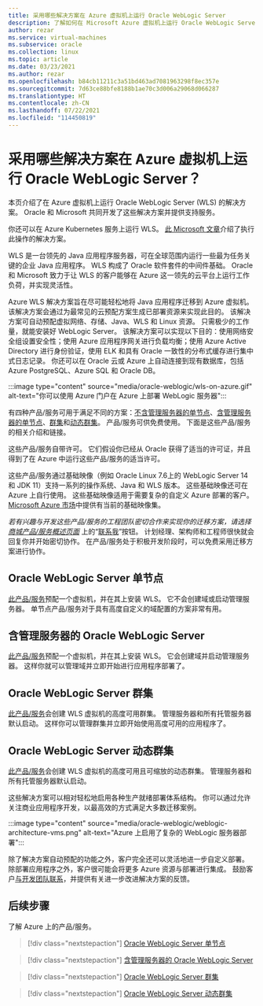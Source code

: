```yaml
---
title: 采用哪些解决方案在 Azure 虚拟机上运行 Oracle WebLogic Server
description: 了解如何在 Microsoft Azure 虚拟机上运行 Oracle WebLogic Server。
author: rezar
ms.service: virtual-machines
ms.subservice: oracle
ms.collection: linux
ms.topic: article
ms.date: 03/23/2021
ms.author: rezar
ms.openlocfilehash: b84cb11211c3a51bd463ad7081963298f8ec357e
ms.sourcegitcommit: 7d63ce88bfe8188b1ae70c3d006a29068d066287
ms.translationtype: HT
ms.contentlocale: zh-CN
ms.lasthandoff: 07/22/2021
ms.locfileid: "114450819"
---
```

# <a name="what-are-solutions-for-running-oracle-weblogic-server-on-azure-virtual-machines"></a>采用哪些解决方案在 Azure 虚拟机上运行 Oracle WebLogic Server？

本页介绍了在 Azure 虚拟机上运行 Oracle WebLogic Server (WLS) 的解决方案。 Oracle 和 Microsoft 共同开发了这些解决方案并提供支持服务。

你还可以在 Azure Kubernetes 服务上运行 WLS。 [此 Microsoft 文章](./weblogic-aks.md)介绍了执行此操作的解决方案。

WLS 是一台领先的 Java 应用程序服务器，可在全球范围内运行一些最为任务关键的企业 Java 应用程序。 WLS 构成了 Oracle 软件套件的中间件基础。 Oracle 和 Microsoft 致力于让 WLS 的客户能够在 Azure 这一领先的云平台上运行工作负荷，并实现灵活性。

Azure WLS 解决方案旨在尽可能轻松地将 Java 应用程序迁移到 Azure 虚拟机。 该解决方案会通过为最常见的云预配方案生成已部署资源来实现此目的。 该解决方案可自动预配虚拟网络、存储、Java、WLS 和 Linux 资源。 只需极少的工作量，就能安装好 WebLogic Server。 该解决方案可以实现以下目的：使用网络安全组设置安全性；使用 Azure 应用程序网关进行负载均衡；使用 Azure Active Directory 进行身份验证，使用 ELK 和具有 Oracle 一致性的分布式缓存进行集中式日志记录。 你还可以在 Oracle 云或 Azure 上自动连接到现有数据库，包括 Azure PostgreSQL、Azure SQL 和 Oracle DB。 

:::image type="content" source="media/oracle-weblogic/wls-on-azure.gif" alt-text="你可以使用 Azure 门户在 Azure 上部署 WebLogic 服务器":::

有四种产品/服务可用于满足不同的方案：[不含管理服务器的单节点](https://portal.azure.com/#create/oracle.20191001-arm-oraclelinux-wls20191001-arm-oraclelinux-wls)、[含管理服务器的单节点](https://portal.azure.com/#create/oracle.20191009-arm-oraclelinux-wls-admin20191009-arm-oraclelinux-wls-admin)、[群集](https://portal.azure.com/#create/oracle.20191007-arm-oraclelinux-wls-cluster20191007-arm-oraclelinux-wls-cluster)和[动态群集](https://portal.azure.com/#create/oracle.20191021-arm-oraclelinux-wls-dynamic-cluster20191021-arm-oraclelinux-wls-dynamic-cluster)。 产品/服务可供免费使用。 下面是这些产品/服务的相关介绍和链接。

这些产品/服务自带许可。 它们假设你已经从 Oracle 获得了适当的许可证，并且得到了在 Azure 中运行这些产品/服务的适当许可。

这些产品/服务通过基础映像（例如 Oracle Linux 7.6上的 WebLogic Server 14 和 JDK 11）支持一系列的操作系统、Java 和 WLS 版本。 这些基础映像还可在 Azure 上自行使用。 这些基础映像适用于需要复杂的自定义 Azure 部署的客户。 [Microsoft Azure 市场](https://azuremarketplace.microsoft.com/marketplace/apps?search=WebLogic%20Server%20Base%20Image&page=1)中提供有当前的基础映像集。

_若有兴趣与开发这些产品/服务的工程团队密切合作来实现你的迁移方案，请选择 [商城产品/服务概述页面](https://azuremarketplace.microsoft.com/marketplace/apps/oracle.oraclelinux-wls-cluster?tab=Overview)_ 上的“[联系我](https://azuremarketplace.microsoft.com/marketplace/apps/oracle.oraclelinux-wls-cluster?tab=Overview)”按钮。 计划经理、架构师和工程师很快就会回复你并开始密切协作。 在产品/服务处于积极开发阶段时，可以免费采用迁移方案进行协作。

## <a name="oracle-weblogic-server-single-node"></a>Oracle WebLogic Server 单节点

[此产品/服务](https://portal.azure.com/#create/oracle.20191001-arm-oraclelinux-wls20191001-arm-oraclelinux-wls)预配一个虚拟机，并在其上安装 WLS。 它不会创建域或启动管理服务器。 单节点产品/服务对于具有高度自定义的域配置的方案非常有用。

## <a name="oracle-weblogic-server-with-admin-server"></a>含管理服务器的 Oracle WebLogic Server

[此产品/服务](https://portal.azure.com/#create/oracle.20191009-arm-oraclelinux-wls-admin20191009-arm-oraclelinux-wls-admin)预配一个虚拟机，并在其上安装 WLS。 它会创建域并启动管理服务器。 这样你就可以管理域并立即开始进行应用程序部署了。

## <a name="oracle-weblogic-server-cluster"></a>Oracle WebLogic Server 群集

[此产品/服务](https://portal.azure.com/#create/oracle.20191007-arm-oraclelinux-wls-cluster20191007-arm-oraclelinux-wls-cluster)会创建 WLS 虚拟机的高度可用群集。 管理服务器和所有托管服务器默认启动。 这样你可以管理群集并立即开始使用高度可用的应用程序了。

## <a name="oracle-weblogic-server-dynamic-cluster"></a>Oracle WebLogic Server 动态群集

[此产品/服务](https://portal.azure.com/#create/oracle.20191021-arm-oraclelinux-wls-dynamic-cluster20191021-arm-oraclelinux-wls-dynamic-cluster)会创建 WLS 虚拟机的高度可用且可缩放的动态群集。 管理服务器和所有托管服务器默认启动。

这些解决方案可以相对轻松地启用各种生产就绪部署体系结构。 你可以通过允许关注商业应用程序开发，以最高效的方式满足大多数迁移案例。

:::image type="content" source="media/oracle-weblogic/weblogic-architecture-vms.png" alt-text="Azure 上启用了复杂的 WebLogic 服务器部署":::

除了解决方案自动预配的功能之外，客户完全还可以灵活地进一步自定义部署。 除部署应用程序之外，客户很可能会将更多 Azure 资源与部署进行集成。 鼓励客户[与开发团队联系](https://azuremarketplace.microsoft.com/marketplace/apps/oracle.oraclelinux-wls-cluster?tab=Overview)，并提供有关进一步改进解决方案的反馈。

## <a name="next-steps"></a>后续步骤

了解 Azure 上的产品/服务。

> [!div class="nextstepaction"]
> [Oracle WebLogic Server 单节点](https://portal.azure.com/#create/oracle.20191001-arm-oraclelinux-wls20191001-arm-oraclelinux-wls)

> [!div class="nextstepaction"]
> [含管理服务器的 Oracle WebLogic Server](https://portal.azure.com/#create/oracle.20191009-arm-oraclelinux-wls-admin20191009-arm-oraclelinux-wls-admin)

> [!div class="nextstepaction"]
> [Oracle WebLogic Server 群集](https://portal.azure.com/#create/oracle.20191007-arm-oraclelinux-wls-cluster20191007-arm-oraclelinux-wls-cluster)

> [!div class="nextstepaction"]
> [Oracle WebLogic Server 动态群集](https://portal.azure.com/#create/oracle.20191021-arm-oraclelinux-wls-dynamic-cluster20191021-arm-oraclelinux-wls-dynamic-cluster)
